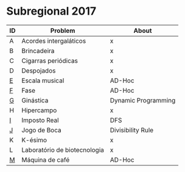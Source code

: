 # **Subregional 2017**

| ID  |  Problem  | About |
| - | ------------------- | -------- |
| A |  Acordes intergaláticos |  x |
| B |  Brincadeira |  x |
| C |  Cigarras periódicas |  x |
| D |  Despojados |  x |
| [E](https://github.com/3Strela/Competitive_Programing/blob/master/Competitions/ACM-ICPC_Brazil_Subregional/AnyEx/EscalaMusical.cpp) |  Escala musical |  AD-Hoc |
| [F](https://github.com/3Strela/Competitive_Programing/blob/master/Competitions/ACM-ICPC_Brazil_Subregional/AnyEx/Fase.cpp) |  Fase |  AD-Hoc |
| [G](https://github.com/3Strela/Competitive_Programing/blob/master/Competitions/ACM-ICPC_Brazil_Subregional/AnyEx/Ginástica.cpp) |  Ginástica |  Dynamic Programming |
| H |  Hipercampo |  x |
| [I](https://github.com/3Strela/Competitive_Programing/blob/master/Competitions/ACM-ICPC_Brazil_Subregional/AnyEx/ImpostoReal.cpp) |  Imposto Real |  DFS |
| [J](https://github.com/3Strela/Competitive_Programing/blob/master/Competitions/ACM-ICPC_Brazil_Subregional/AnyEx/JogoBoca.cpp) |  Jogo de Boca |  Divisibility Rule |
| K |  K-ésimo |  x |
| L |  Laboratório de biotecnologia |  x |
| [M](https://github.com/3Strela/Competitive_Programing/blob/master/Competitions/ACM-ICPC_Brazil_Subregional/AnyEx/Café.cpp) |  Máquina de café |  AD-Hoc |